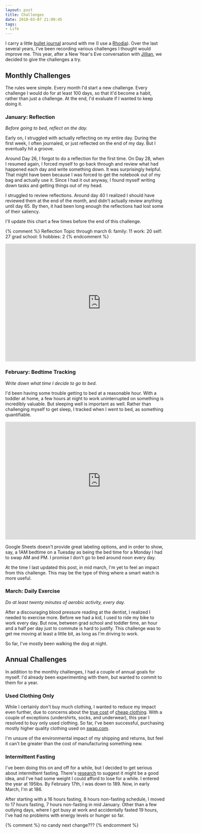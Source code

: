 ```yaml
---
layout: post 
title: Challenges
date: 2018-03-07 21:09:45
tags:
- Life
---
```

I carry a little [bullet journal](http://bulletjournal.com/) around with me (I use a [Rhodia](http://amzn.to/2Fo9puK)). Over the last several years, I've been recording various challenges I thought would improve me. This year, after a New Year's Eve conversation with [Jillian](http://www.jillianschmidt.com), we decided to give the challenges a try.

## Monthly Challenges

The rules were simple. Every month I'd start a new challenge. Every challenge I would do for at least 100 days, so that it'd become a habit, rather than just a challenge. At the end, I'd evaluate if I wanted to keep doing it. 

### January: Reflection
<span style="font-style: italic">Before going to bed, reflect on the day.</span>

Early on, I struggled with actually reflecting on my entire day. During the first week, I often journaled, or just reflected on the end of my day. But I eventually hit a groove. 

Around Day 26, I forgot to do a reflection for the first time. On Day 28, when I resumed again, I forced myself to go back through and review what had happened each day and write something down. It was surprisingly helpful. That might have been because I was forced to get the notebook out of my bag and actually use it. Since I had it out anyway, I found myself writing down tasks and getting things out of my head.

I struggled to review reflections. Around day 40 I realized I should have reviewed them at the end of the month, and didn't actually review anything until day 65. By then, it had been long enough the reflections had lost some of their saliency. 

I'll update this chart a few times before the end of this challenge.

{% comment %}
Reflection Topic through march 6:
family: 11
work: 20
self: 27
grad school: 5
hobbies: 2
{% endcomment %}

<iframe width="600" height="371" seamless frameborder="0" scrolling="no" src="https://docs.google.com/spreadsheets/d/e/2PACX-1vQJYSI6JtZFlBh8hJ-1jDjNtFSqcRDVMt8uSt1l2_t95o18dpsqAX3cbVyfHfPGPxvtOm0daHQObv3s/pubchart?oid=1191824390&amp;format=image"></iframe>

### February: Bedtime Tracking
<span style="font-style: italic">Write down what time I decide to go to bed.</span>

I'd been having some trouble getting to bed at a reasonable hour. With a toddler at home, a few hours at night to work uninterrupted on something is incredibly valuable. But sleeping well is important as well. Rather than challenging myself to get sleep, I tracked when I went to bed, as something quantifiable.

<iframe width="600" height="371" seamless frameborder="0" scrolling="no" src="https://docs.google.com/spreadsheets/d/e/2PACX-1vQJYSI6JtZFlBh8hJ-1jDjNtFSqcRDVMt8uSt1l2_t95o18dpsqAX3cbVyfHfPGPxvtOm0daHQObv3s/pubchart?oid=1383338060&amp;format=image"></iframe>

Google Sheets doesn't provide great labeling options, and in order to show, say, a 1AM bedtime on a Tuesday as being the bed time for a Monday I had to swap AM and PM. I promise I don't go to bed around noon every day.

At the time I last updated this post, in mid march, I'm yet to feel an impact from this challenge. This may be the type of thing where a smart watch is more useful.

### March: Daily Exercise
<span style="font-style: italic">Do at least twenty minutes of aerobic activity, every day.</span>

After a discouraging blood pressure reading at the dentist, I realized I needed to exercise more. Before we had a kid, I used to ride my bike to work every day. But now, between grad school and toddler time, an hour and a half per day just to commute is hard to justify. This challenge was to get me moving at least a little bit, as long as I'm driving to work.

So far, I've mostly been walking the dog at night. 

## Annual Challenges
In addition to the monthly challenges, I had a couple of annual goals for myself. I'd already been experimenting with them, but wanted to commit to them for a year.

### Used Clothing Only
While I certainly don't buy much clothing, I wanted to reduce my impact even further, due to concerns about the [true cost](http://money.cnn.com/2015/05/22/news/economy/true-cost-clothing/index.html) of [cheap clothing](https://qz.com/1222569/fast-fashion-is-causing-an-environmental-emergency/). With a couple of exceptions (undershirts, socks, and underwear), this year I resolved to buy only used clothing. So far, I've been successful, purchasing mostly higher quality clothing used on [swap.com](https://refer.swap.com/s/swap9).

I'm unsure of the environmental impact of my shipping and returns, but feel it can't be greater than the cost of manufacturing something new.

### Intermittent Fasting
I've been doing this on and off for a while, but I decided to get serious about intermittent fasting. There's [research](https://www.ncbi.nlm.nih.gov/pmc/articles/PMC3680567/) to suggest it might be a good idea, and I've had some weight I could afford to lose for a while. I entered the year at 195lbs. By February 17th, I was down to 189. Now, in early March, I'm at 186. 

After starting with a 16 hours fasting, 8 hours non-fasting schedule, I moved to 17 hours fasting, 7 hours non-fasting in mid January. Other than a few outlying days, where I got busy at work and accidentally fasted 19 hours, I've had no problems with energy levels or hunger so far. 


{% comment %}
no candy next change???
{% endcomment %}